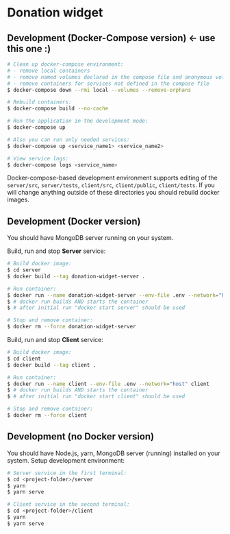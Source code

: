 # Donation widget

## Development (Docker-Compose version) &#8592; use this one :)

```bash
# Clean up docker-compose environment:
# - remove local containers
# - remove named volumes declared in the compose file and anonymous volumes attached to containers
# - remove containers for services not defined in the compose file
$ docker-compose down --rmi local --volumes --remove-orphans

# Rebuild containers:
$ docker-compose build --no-cache

# Run the application in the development mode:
$ docker-compose up

# Also you can run only needed services:
$ docker-compose up <service_name1> <service_name2>

# View service logs:
$ docker-compose logs <service_name>
```

Docker-compose-based development environment supports editing of the
`server/src`, `server/tests`, `client/src`, `client/public`, `client/tests`.
If you will change anything outside of these directories you should rebuild docker images.

## Development (Docker version)

You should have MongoDB server running on your system.

Build, run and stop **Server** service:

```bash
# Build docker image:
$ cd server
$ docker build --tag donation-widget-server .

# Run container:
$ docker run --name donation-widget-server --env-file .env --network="host" donation-widget-server
$ # docker run builds AND starts the container
$ # after initial run "docker start server" should be used

# Stop and remove container:
$ docker rm --force donation-widget-server
```

Build, run and stop **Client** service:

```bash
# Build docker image:
$ cd client
$ docker build --tag client .

# Run container:
$ docker run --name client --env-file .env --network="host" client
$ # docker run builds AND starts the container
$ # after initial run "docker start client" should be used

# Stop and remove container:
$ docker rm --force client
```

## Development (no Docker version)

You should have Node.js, yarn, MongoDB server (running) installed on your system.
Setup development environment:

```bash
# Server service in the first terminal:
$ cd <project-folder>/server
$ yarn
$ yarn serve

# Client service in the second terminal:
$ cd <project-folder>/client
$ yarn
$ yarn serve
```
